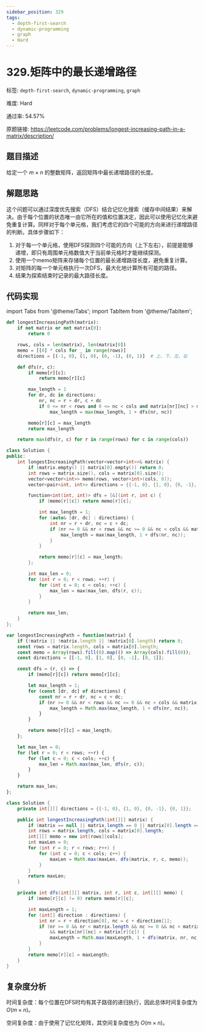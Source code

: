 ```yaml
---
sidebar_position: 329
tags:
  - depth-first-search
  - dynamic-programming
  - graph
  - Hard
---
```


# 329.矩阵中的最长递增路径

标签: `depth-first-search`, `dynamic-programming`, `graph`

难度: Hard

通过率: 54.57%

原题链接: https://leetcode.com/problems/longest-increasing-path-in-a-matrix/description/

## 题目描述
给定一个 $m \times n$ 的整数矩阵，返回矩阵中最长递增路径的长度。

## 解题思路
这个问题可以通过深度优先搜索（DFS）结合记忆化搜索（缓存中间结果）来解决。由于每个位置的状态唯一由它所在的值和位置决定，因此可以使用记忆化来避免重复计算。同样对于每个单元格，我们考虑它的四个可能的方向来进行递增路径的判断。具体步骤如下：

1. 对于每一个单元格，使用DFS探测四个可能的方向（上下左右），前提是能够递增，即只有周围单元格数值大于当前单元格时才能继续探测。
2. 使用一个memo矩阵来存储每个位置的最长递增路径长度，避免重复计算。
3. 对矩阵的每一个单元格执行一次DFS，最大化地计算所有可能的路径。
4. 结果为探索结束时记录的最大路径长度。

## 代码实现
import Tabs from '@theme/Tabs';
import TabItem from '@theme/TabItem';

<Tabs>
<TabItem value="python" label="Python">

```python
def longestIncreasingPath(matrix):
    if not matrix or not matrix[0]:
        return 0

    rows, cols = len(matrix), len(matrix[0])
    memo = [[0] * cols for _ in range(rows)]
    directions = [(-1, 0), (1, 0), (0, -1), (0, 1)]  # 上、下、左、右

    def dfs(r, c):
        if memo[r][c]:
            return memo[r][c]

        max_length = 1
        for dr, dc in directions:
            nr, nc = r + dr, c + dc
            if 0 <= nr < rows and 0 <= nc < cols and matrix[nr][nc] > matrix[r][c]:
                max_length = max(max_length, 1 + dfs(nr, nc))

        memo[r][c] = max_length
        return max_length

    return max(dfs(r, c) for r in range(rows) for c in range(cols))
```

</TabItem>
<TabItem value="cpp" label="C++">

```cpp
class Solution {
public:
    int longestIncreasingPath(vector<vector<int>>& matrix) {
        if (matrix.empty() || matrix[0].empty()) return 0;
        int rows = matrix.size(), cols = matrix[0].size();
        vector<vector<int>> memo(rows, vector<int>(cols, 0));
        vector<pair<int, int>> directions = {{-1, 0}, {1, 0}, {0, -1}, {0, 1}};

        function<int(int, int)> dfs = [&](int r, int c) {
            if (memo[r][c]) return memo[r][c];

            int max_length = 1;
            for (auto& [dr, dc] : directions) {
                int nr = r + dr, nc = c + dc;
                if (nr >= 0 && nr < rows && nc >= 0 && nc < cols && matrix[nr][nc] > matrix[r][c]) {
                    max_length = max(max_length, 1 + dfs(nr, nc));
                }
            }

            return memo[r][c] = max_length;
        };

        int max_len = 0;
        for (int r = 0; r < rows; ++r) {
            for (int c = 0; c < cols; ++c) {
                max_len = max(max_len, dfs(r, c));
            }
        }

        return max_len;
    }
};
```

</TabItem>
<TabItem value="javascript" label="JavaScript">

```javascript
var longestIncreasingPath = function(matrix) {
    if (!matrix || !matrix.length || !matrix[0].length) return 0;
    const rows = matrix.length, cols = matrix[0].length;
    const memo = Array(rows).fill(0).map(() => Array(cols).fill(0));
    const directions = [[-1, 0], [1, 0], [0, -1], [0, 1]];

    const dfs = (r, c) => {
        if (memo[r][c]) return memo[r][c];

        let max_length = 1;
        for (const [dr, dc] of directions) {
            const nr = r + dr, nc = c + dc;
            if (nr >= 0 && nr < rows && nc >= 0 && nc < cols && matrix[nr][nc] > matrix[r][c]) {
                max_length = Math.max(max_length, 1 + dfs(nr, nc));
            }
        }

        return memo[r][c] = max_length;
    };

    let max_len = 0;
    for (let r = 0; r < rows; ++r) {
        for (let c = 0; c < cols; ++c) {
            max_len = Math.max(max_len, dfs(r, c));
        }
    }

    return max_len;
};
```

</TabItem>
<TabItem value="java" label="Java">

```java
class Solution {
    private int[][] directions = {{-1, 0}, {1, 0}, {0, -1}, {0, 1}};

    public int longestIncreasingPath(int[][] matrix) {
        if (matrix == null || matrix.length == 0 || matrix[0].length == 0) return 0;
        int rows = matrix.length, cols = matrix[0].length;
        int[][] memo = new int[rows][cols];
        int maxLen = 0;
        for (int r = 0; r < rows; r++) {
            for (int c = 0; c < cols; c++) {
                maxLen = Math.max(maxLen, dfs(matrix, r, c, memo));
            }
        }
        return maxLen;
    }

    private int dfs(int[][] matrix, int r, int c, int[][] memo) {
        if (memo[r][c] != 0) return memo[r][c];

        int maxLength = 1;
        for (int[] direction : directions) {
            int nr = r + direction[0], nc = c + direction[1];
            if (nr >= 0 && nr < matrix.length && nc >= 0 && nc < matrix[0].length 
                && matrix[nr][nc] > matrix[r][c]) {
                maxLength = Math.max(maxLength, 1 + dfs(matrix, nr, nc, memo));
            }
        }
        return memo[r][c] = maxLength;
    }
}
```

</TabItem>
</Tabs>

## 复杂度分析
时间复杂度：每个位置在DFS时均有其子路径的递归执行，因此总体时间复杂度为 $O(m \times n)$。  
  
空间复杂度：由于使用了记忆化矩阵，其空间复杂度也为 $O(m \times n)$。
